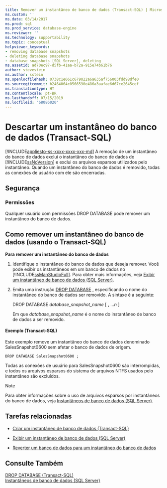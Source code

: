 ```yaml
---
title: Remover um instantâneo de banco de dados (Transact-SQL) | Microsoft Docs
ms.custom: ''
ms.date: 03/14/2017
ms.prod: sql
ms.prod_service: database-engine
ms.reviewer: ''
ms.technology: supportability
ms.topic: conceptual
helpviewer_keywords:
- removing database snapshots
- deleting database snapshots
- database snapshots [SQL Server], deleting
ms.assetid: ad70ec97-d5fb-41aa-b72a-915e74b61b76
author: stevestein
ms.author: sstein
ms.openlocfilehash: 0738c1e661c679022a6a635af756003fdd98dfe0
ms.sourcegitcommit: b2464064c0566590e486a3aafae6d67ce2645cef
ms.translationtype: HT
ms.contentlocale: pt-BR
ms.lasthandoff: 07/15/2019
ms.locfileid: "68086020"
---
```

# <a name="drop-a-database-snapshot-transact-sql"></a>Descartar um instantâneo do banco de dados (Transact-SQL)
[!INCLUDE[appliesto-ss-xxxx-xxxx-xxx-md](../../includes/appliesto-ss-xxxx-xxxx-xxx-md.md)]
  A remoção de um instantâneo do banco de dados exclui o instantâneo do banco de dados do [!INCLUDE[ssNoVersion](../../includes/ssnoversion-md.md)] e exclui os arquivos esparsos utilizados pelo instantâneo. Quando um instantâneo do banco de dados é removido, todas as conexões de usuário com ele são encerradas.  
  
## <a name="security"></a>Segurança  
  
###  <a name="Permissions"></a> Permissões  
 Qualquer usuário com permissões DROP DATABASE pode remover um instantâneo do banco de dados.  
  
##  <a name="TsqlProcedure"></a> Como remover um instantâneo do banco de dados (usando o Transact-SQL)  
 **Para remover um instantâneo do banco de dados**  
  
1.  Identifique o instantâneo do banco de dados que deseja remover. Você pode exibir os instantâneos em um banco de dados no [!INCLUDE[ssManStudioFull](../../includes/ssmanstudiofull-md.md)]. Para obter mais informações, veja [Exibir um instantâneo de banco de dados &#40;SQL Server&#41;](../../relational-databases/databases/view-a-database-snapshot-sql-server.md).  
  
2.  Emita uma instrução [DROP DATABASE](../../t-sql/statements/drop-database-transact-sql.md) , especificando o nome do instantâneo do banco de dados ser removido. A sintaxe é a seguinte:  
  
     DROP DATABASE *database_snapshot_name* [ **,** ...*n* ]  
  
     Em que *database_snapshot_name* é o nome do instantâneo de banco de dados a ser removido.  
  
####  <a name="TsqlExample"></a> Exemplo (Transact-SQL)  
 Este exemplo remove um instantâneo do banco de dados denominado SalesSnapshot0600 sem afetar o banco de dados de origem.  
  
```  
DROP DATABASE SalesSnapshot0600 ;  
```  
  
 Todas as conexões de usuário para SalesSnapshot0600 são interrompidas, e todos os arquivos esparsos do sistema de arquivos NTFS usados pelo instantâneo são excluídos.  
  
> [!NOTE]  
>  Para obter informações sobre o uso de arquivos esparsos por instantâneos do banco de dados, veja [Instantâneos de banco de dados &#40;SQL Server&#41;](../../relational-databases/databases/database-snapshots-sql-server.md).  
  
##  <a name="RelatedTasks"></a> Tarefas relacionadas  
  
-   [Criar um instantâneo de banco de dados &#40;Transact-SQL&#41;](../../relational-databases/databases/create-a-database-snapshot-transact-sql.md)  
  
-   [Exibir um instantâneo de banco de dados &#40;SQL Server&#41;](../../relational-databases/databases/view-a-database-snapshot-sql-server.md)  
  
-   [Reverter um banco de dados para um instantâneo do banco de dados](../../relational-databases/databases/revert-a-database-to-a-database-snapshot.md)  
  
  
## <a name="see-also"></a>Consulte Também  
 [DROP DATABASE &#40;Transact-SQL&#41;](../../t-sql/statements/drop-database-transact-sql.md)   
 [Instantâneos de banco de dados &#40;SQL Server&#41;](../../relational-databases/databases/database-snapshots-sql-server.md)  
  
  
